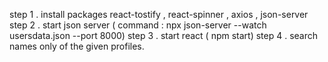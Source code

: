 step 1 . install packages react-tostify , react-spinner , axios , json-server
step 2 . start json server ( command : npx json-server --watch usersdata.json --port 8000)
step 3 . start react ( npm start)
step 4 . search names only of the given profiles. 
